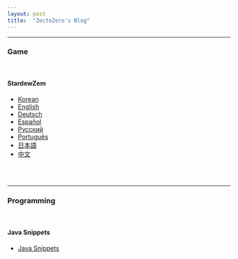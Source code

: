 ```yaml
---
layout: post
title:  "ZectoZero's Blog"
---
```


---
### **Game**

<br/>



#### **StardewZem** 

* [Korean](/stardewzem/main/ko)
* [English](/stardewzem/main/en)
* [Deutsch](/stardewzem/main/de)
* [Español](/stardewzem/main/es)
* [Pусский](/stardewzem/main/ru)
* [Português](/stardewzem/main/pt)
* [日本語](/stardewzem/main/ja)
* [中文](/stardewzem/main/zh)

<br/>
<br/>



---
### **Programming**

<br/>



#### **Java Snippets**

* [Java Snippets](/javasnippets/main)

<br/>
<br/>
